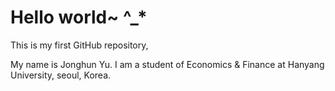 # Hello world~ ^_*
This is my first GitHub repository,

My name is Jonghun Yu. I am a student of Economics & Finance at Hanyang University, seoul, Korea. 
